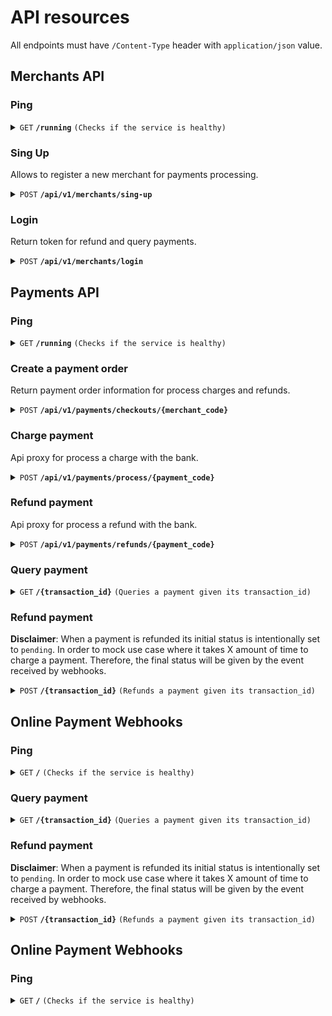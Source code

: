 # API resources

All endpoints must have `/Content-Type` header with `application/json` value.

## Merchants API

### Ping

<details>
 <summary><code>GET</code> <code><b>/running</b></code> <code>(Checks if the service is healthy)</code></summary>

#### Parameters

> None

#### Responses

##### HTTP Code 200

```json
Welcome to merchant api..!!
```

</details>



### Sing Up

Allows to register a new merchant for payments processing.

<details>
  <summary><code>POST</code> <code><b>/api/v1/merchants/sing-up</b></code></summary>

  #### Parameters

  > | name            |  type     | data type   | description                                   |
  > |-----------------|-----------|-------------------------|-----------------------------------|
  > | name            |  required | string      | Name of merchant                              |
  > | user.username   |  required | string      | Username to be able to log in in the future   |
  > | user.password   |  required | string      | User password                                 |
  > | user.email      |  required | string      | Email user                                    |

  #### Responses

  ##### HTTP Code 200

  Succesful payment

  ```json
  {
    "data": {
      "merchant_code": "67b281fc-52f1-41cc-bd21-0737713fbf75",
      "name": "Sample merchant",
      "user": {
        "username": "sample_merchant",
        "email": "sample_merchant@email.com"
      }
    },
    "status": "ok"
  }
  ```
  ##### HTTP Code 400
  Bad request. Sent information are incorrect.

  ```json
  {
    "status": "failed",
    "message": "data sent is invalid"
  }
  ```

  ##### HTTP Code 400
  Missing Information.

  ```json
  {
    "status_code": "failed",
    "message": "message description"
  }
  ```

  ##### HTTP Code 409
  User alreay exits.

  ```json
  {
    "status_code": "failed",
    "message": "username sample_merchant is alreay exits"
  }
  ```

  ##### HTTP Code 500

  ```json
  {
    "status_code": "failed",
    "message": "message description"
  }
  ```
</details>

### Login

Return token for refund and query payments.
<details>
  <summary><code>POST</code> <code><b>/api/v1/merchants/login</b></code></summary>

  #### Parameters

  > | name            |  type     | data type   | description                                   |
  > |-----------------|-----------|-------------------------|-----------------------------------|
  > | username   |  required | string      | Username   |
  > | password   |  required | string      | User password                                 |

  #### Responses

  ##### HTTP Code 200

  Succesful login

  ```json
  {
    "data": {
      "username": "hzambrano",
      "token": "eyJhbGciOiJIUzI1NiIsInR5cCI6IkpXVCJ9.eyJleHAiOjE3MDk2NDg2OTgsInVzZXJuYW1lIjoiaHphbWJyYW5vIn0.1rWmYm1zglb-Xi00FoK1xhhxozdpbNjUhqenv-hzv94",
      "message": "you are logged..!"
    },
    "status": "ok"
  }
  ```
  ##### HTTP Code 400
  Bad request. Sent information are incorrect.

  ```json
  {
    "status": "failed",
    "message": "data sent is invalid"
  }
  ```

  ##### HTTP Code 400
  Missing Information.

  ```json
  {
    "status_code": "failed",
    "message": "message description"
  }
  ```

  ##### HTTP Code 404
  User not found.

  ```json
  {
    "status_code": "failed",
    "message": "user sample_merchant not found"
  }
  ```

  ##### HTTP Code 500

  ```json
  {
    "status_code": "failed",
    "message": "message description"
  }
  ```
</details>


## Payments API

### Ping

<details>
  <summary><code>GET</code> <code><b>/running</b></code> <code>(Checks if the service is healthy)</code></summary>

  #### Parameters

  > None

  #### Responses

  ##### HTTP Code 200

  ```json
  Welcome to payments api..!!
  ```
</details>




### Create a payment order

Return payment order information for process charges and refunds.
<details>
  <summary><code>POST</code> <code><b>/api/v1/payments/checkouts/{merchant_code}</b></code></summary>

  #### Parameters

  > | name            |  type     | data type   | description                                   |
  > |-----------------|-----------|-------------------------|-----------------------------------|
  > | amount   |  required | numeric      | Amount to perform a payment   |
  > | description   |  required | string      | Description of payment                                 |
  > | currency   |  required | string      | Currency to perform a payment                                |
  > | customer.dni   |  required | string      | Dni of customer                                |
  > | customer.name   |  required | string      | Name of customer                                |
  > | customer.email   |  required | string      | Email of customer                                |
  > | customer.phone   |  required | string      | Phone of customer                                |
  > | customer.address   |  optional | string      | Address of customer                                |

  ```json
  {
    "amount": 15.75,
    "description": "Sample payment",
    "currency": "USD",
    "customer": {
        "dni": "123456",
        "name": "Sample Customer",
        "email": "customer@email.com",
        "phone": "213213",
        "address": ""
    }
}
  ```

  #### Responses

  ##### HTTP Code 200

  Succesful payment checkout

  ```json
  {
    "data": {
        "payment_code": "245592bc-ee36-4ff6-a919-3bc731584db4",
        "amount": 50.75,
        "description": "Sample payment",
        "currency": "USD",
        "status": "pending",
        "natural_expiration_process": "2024-03-05 13:24:17",
        "bank_name": "simulator",
        "customer": {
            "dni": "123456",
            "name": "FSample Customer",
            "email": "customer@email.com",
            "phone": "213213",
            "address": ""
        }
    },
    "status": "ok"
}
  ```
  ##### HTTP Code 400
  Bad request. Sent information are incorrect.

  ```json
  {
    "status": "failed",
    "message": "data sent is invalid"
  }
  ```

  ##### HTTP Code 400
  Missing Information.

  ```json
  {
    "status_code": "failed",
    "message": "message description"
  }
  ```

  ##### HTTP Code 500

  ```json
  {
    "status_code": "failed",
    "message": "message description"
  }
  ```
</details>



### Charge payment

Api proxy for process a charge with the bank.
<details>
  <summary><code>POST</code> <code><b>/api/v1/payments/process/{payment_code}</b></code></summary>

  #### Parameters

  > | name            |  type     | data type   | description                                   |
  > |-----------------|-----------|-------------------------|-----------------------------------|
  > | card_number   |  required | string      | Customer credit card. Simulator accept: card_success, card_insufficient_founds, card_incorrect, card_bad_request, card_server_error   |

  ```json
  {
    "card_number": "card_success"
  }
  ```

  #### Responses

  ##### HTTP Code 200

  Succesful payment charge

  ```json
  {
    "data": {
        "status": "succeeded",
        "code": 1000,
        "message": "payment processed successullfy",
        "reference": "aba14e54-3738-411b-81ed-be249ea7d2f2"
    },
    "status": "ok"
}
  ```
  ##### HTTP Code 400
  Bad request. Sent information are incorrect.

  ```json
  {
    "status": "failed",
    "message": "data sent is invalid"
  }
  ```

  ##### HTTP Code 400
  Missing Information.

  ```json
  {
    "status_code": "failed",
    "message": "message description"
  }
  ```

  ##### HTTP Code 409
  Payment is already processed, refunded o failed.

  ```json
  {
    "status_code": "failed",
    "message": "could not process. payment is status."
  }
  ```

  ##### HTTP Code 500

  ```json
  {
    "status_code": "failed",
    "message": "message description"
  }
  ```
</details>







### Refund payment

Api proxy for process a refund with the bank.
<details>
  <summary><code>POST</code> <code><b>/api/v1/payments/refunds/{payment_code}</b></code></summary>

  #### Parameters

  > | name            |  type     | data type   | description                                   |
  > |-----------------|-----------|-------------------------|-----------------------------------|
  > | refund_case   |  required | string      | Configurate the responses of bank simulator. Accept: refund_success, refund_already_refunded, refund_incorrect, refund_bad_request, refund_server_error   |

  ```json
  {
    "card_number": "card_success"
  }
  ```

  #### Responses

  ##### HTTP Code 200

  Succesful payment checkout

  ```json
  {
    "data": {
        "payment_code": "245592bc-ee36-4ff6-a919-3bc731584db4",
        "amount": 50.75,
        "description": "Sample payment",
        "currency": "USD",
        "status": "pending",
        "natural_expiration_process": "2024-03-05 13:24:17",
        "bank_name": "simulator",
        "customer": {
            "dni": "123456",
            "name": "FSample Customer",
            "email": "customer@email.com",
            "phone": "213213",
            "address": ""
        }
    },
    "status": "ok"
}
  ```
  ##### HTTP Code 400
  Bad request. Sent information are incorrect.

  ```json
  {
    "status": "failed",
    "message": "data sent is invalid"
  }
  ```

  ##### HTTP Code 400
  Bad request. Sent information are incorrect.

  ```json
  {
    "status": "failed",
    "message": "data sent is invalid"
  }
  ```

  ##### HTTP Code 400
  Missing Information.

  ```json
  {
    "status_code": "failed",
    "message": "message description"
  }
  ```

  ##### HTTP Code 409
  Payment is already processed, refunded o failed.

  ```json
  {
    "status_code": "failed",
    "message": "could not process. payment is status."
  }
  ```

  ##### HTTP Code 500

  ```json
  {
    "status_code": "failed",
    "message": "message description"
  }
  ```
</details>








### Query payment

<details>
 <summary><code>GET</code> <code><b>/{transaction_id}</b></code> <code>(Queries a payment given its transaction_id)</code></summary>

#### Parameters

> | name            |  type     | data type               | description                                              |
> |-----------------|-----------|-------------------------|----------------------------------------------------------|
> | id              |  required | string (path parameter) | Identifier to the given transaction_id                    |

#### Responses

##### HTTP Code 200

```json
{
  "transaction_id": "TXN_01HP06ZRSNFDPKN3ZBSWS4Z0KT",
  "status": "succeeded",
  "description": "Sample transaction",
  "payment_provider": "stripe",
  "amount": 2000,
  "currency": "eur",
  "type": "charge",
  "additional_fields": {
      "charge_id": "ch_3OgwgvGVGHB8I6rc1Etj264n",
      "payment_intent_id": "pi_3OgwgvGVGHB8I6rc1ZC8RNGK"
  }
}
```

##### HTTP Code 400

```json
{
  "code": "resource_not_found",
  "status_code": 404,
  "message": "Resource 'transaction' not found"
}
```

##### HTTP Code 500

```json
{
  "code": "invalid_server_error",
  "status_code": 500,
  "message": "Internal server error"
}
```

</details>

### Refund payment

**Disclaimer**: When a payment is refunded its initial status is intentionally set to `pending`. In order to mock use case where it takes X amount of time to charge a payment. Therefore, the final status will be given by the event received by webhooks.

<details>
 <summary><code>POST</code> <code><b>/{transaction_id}</b></code> <code>(Refunds a payment given its transaction_id)</code></summary>

#### Parameters

> | name            |  type     | data type               | description                                              |
> |-----------------|-----------|-------------------------|----------------------------------------------------------|
> | id              |  required | string (path parameter) | Identifier to the given transaction_id                    |

#### Responses

##### HTTP Code 200

Succesful refund 

```json
{
  "transaction_id": "TXN_01HP06ZRSNFDPKN3ZBSWS4Z0KT",
  "status": "pending",
  "description": "Sample transaction",
  "payment_provider": "stripe",
  "amount": 2000,
  "currency": "eur",
  "type": "refund",
  "additional_fields": {
      "charge_id": "ch_3OgwgvGVGHB8I6rc1Etj264n",
      "payment_intent_id": "pi_3OgwgvGVGHB8I6rc1ZC8RNGK",
      "refund_id": "re_3OgwgvGVGHB8I6rc1rBOb2uO"
  }
}
```

##### HTTP Code 400

```json
{
  "code": "invalid_request",
  "status_code": 400,
  "message": "Invalid request: charge already refunded"
}
```

##### HTTP Code 500

```json
{
  "code": "invalid_server_error",
  "status_code": 500,
  "message": "Internal server error"
}
```

</details>

## Online Payment Webhooks

### Ping

<details>
 <summary><code>GET</code> <code><b>/</b></code> <code>(Checks if the service is healthy)</code></summary>

#### Parameters

> None

#### Responses

##### HTTP Code 200

```json
Hello World!
```

</details>







### Query payment

<details>
 <summary><code>GET</code> <code><b>/{transaction_id}</b></code> <code>(Queries a payment given its transaction_id)</code></summary>

#### Parameters

> | name            |  type     | data type               | description                                              |
> |-----------------|-----------|-------------------------|----------------------------------------------------------|
> | id              |  required | string (path parameter) | Identifier to the given transaction_id                    |

#### Responses

##### HTTP Code 200

```json
{
  "transaction_id": "TXN_01HP06ZRSNFDPKN3ZBSWS4Z0KT",
  "status": "succeeded",
  "description": "Sample transaction",
  "payment_provider": "stripe",
  "amount": 2000,
  "currency": "eur",
  "type": "charge",
  "additional_fields": {
      "charge_id": "ch_3OgwgvGVGHB8I6rc1Etj264n",
      "payment_intent_id": "pi_3OgwgvGVGHB8I6rc1ZC8RNGK"
  }
}
```

##### HTTP Code 400

```json
{
  "code": "resource_not_found",
  "status_code": 404,
  "message": "Resource 'transaction' not found"
}
```

##### HTTP Code 500

```json
{
  "code": "invalid_server_error",
  "status_code": 500,
  "message": "Internal server error"
}
```

</details>

### Refund payment

**Disclaimer**: When a payment is refunded its initial status is intentionally set to `pending`. In order to mock use case where it takes X amount of time to charge a payment. Therefore, the final status will be given by the event received by webhooks.

<details>
 <summary><code>POST</code> <code><b>/{transaction_id}</b></code> <code>(Refunds a payment given its transaction_id)</code></summary>

#### Parameters

> | name            |  type     | data type               | description                                              |
> |-----------------|-----------|-------------------------|----------------------------------------------------------|
> | id              |  required | string (path parameter) | Identifier to the given transaction_id                    |

#### Responses

##### HTTP Code 200

Succesful refund 

```json
{
  "transaction_id": "TXN_01HP06ZRSNFDPKN3ZBSWS4Z0KT",
  "status": "pending",
  "description": "Sample transaction",
  "payment_provider": "stripe",
  "amount": 2000,
  "currency": "eur",
  "type": "refund",
  "additional_fields": {
      "charge_id": "ch_3OgwgvGVGHB8I6rc1Etj264n",
      "payment_intent_id": "pi_3OgwgvGVGHB8I6rc1ZC8RNGK",
      "refund_id": "re_3OgwgvGVGHB8I6rc1rBOb2uO"
  }
}
```

##### HTTP Code 400

```json
{
  "code": "invalid_request",
  "status_code": 400,
  "message": "Invalid request: charge already refunded"
}
```

##### HTTP Code 500

```json
{
  "code": "invalid_server_error",
  "status_code": 500,
  "message": "Internal server error"
}
```

</details>

## Online Payment Webhooks

### Ping

<details>
 <summary><code>GET</code> <code><b>/</b></code> <code>(Checks if the service is healthy)</code></summary>

#### Parameters

> None

#### Responses

##### HTTP Code 200

```json
Hello World!
```

</details>



